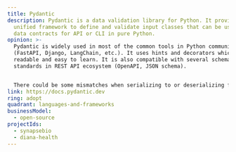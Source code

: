 ```yaml
---
title: Pydantic
description: Pydantic is a data validation library for Python. It provides a
  unified framework to define and validate input classes that can be used as
  data contracts for API or CLI in pure Python.
opinion: >-
  Pydantic is widely used in most of the common tools in Python community
  (FastAPI, Django, LangChain, etc.). It uses hints and decorators which make it
  readable and easy to learn. It is also compatible with several schema
  standards in REST API ecosystem (OpenAPI, JSON schema).


  There could be some mismatches when serializing to or deserializing from other schema standards (for `None` values for example). Proper testing has to be done to ensure the appropriate behaviour
link: https://docs.pydantic.dev
ring: adopt
quadrant: languages-and-frameworks
businessModel:
  - open-source
projectIds:
  - synapsebio
  - diana-health
---
```

